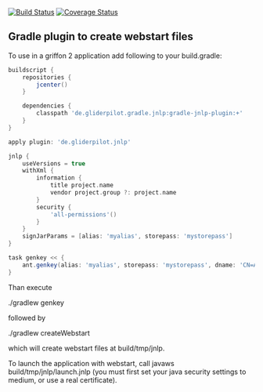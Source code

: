 [![Build Status](https://travis-ci.org/tschulte/gradle-jnlp-plugin.svg?branch=master)](https://travis-ci.org/tschulte/gradle-jnlp-plugin)
[![Coverage Status](https://coveralls.io/repos/tschulte/gradle-jnlp-plugin/badge.png)](https://coveralls.io/r/tschulte/gradle-jnlp-plugin)

Gradle plugin to create webstart files
--------------------------------------

To use in a griffon 2 application add following to your build.gradle:

```groovy
buildscript {
    repositories {
        jcenter()
    }

    dependencies {
        classpath 'de.gliderpilot.gradle.jnlp:gradle-jnlp-plugin:+'
    }
}

apply plugin: 'de.gliderpilot.jnlp'

jnlp {
    useVersions = true
    withXml {
        information {
            title project.name
            vendor project.group ?: project.name
        }
        security {
            'all-permissions'()
        }
    }
    signJarParams = [alias: 'myalias', storepass: 'mystorepass']
}

task genkey << {
    ant.genkey(alias: 'myalias', storepass: 'mystorepass', dname: 'CN=Ant Group, OU=Jakarta Division, O=Apache.org, C=US')
}
```

Than execute

./gradlew genkey

followed by

./gradlew createWebstart

which will create webstart files at build/tmp/jnlp.

To launch the application with webstart, call
javaws build/tmp/jnlp/launch.jnlp (you must first set your java security settings to medium, or use a real certificate).
